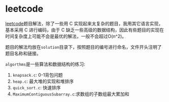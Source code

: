 # leetcode  
[leetcode](https://leetcode-cn.com)题目解法，除了一些用 C 实现起来太复杂的题目，我用其它语言实现，基本采用 C 进行编码，由于 C 缺乏一些高级的数据结构，因此有些题目的实现在时间复杂度上可能不会是最优的解法，一般不会超过O(n^2)。  

题目的解法均放在`solution`目录下，按照题目的编号进行命名，文件开头注明了题目名称和链接。

`algorthms`是一些算法和数据结构的练习:  
1. `knapsack.c`: 0-1背包问题  
2. `heap.c`: 最大堆的实现和堆排序  
3. `quick_sort.c`: 快速排序  
4. `MaximumContiguousSubarray.c`:求数组的子数组最大累加和    
